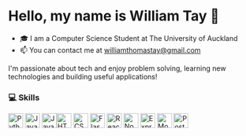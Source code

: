 # Hello, my name is William Tay 👋
- 🎓 I am a Computer Science Student at The University of Auckland
- 📫 You can contact me at williamthomastay@gmail.com

I'm passionate about tech and enjoy problem solving, learning new technologies and building useful applications!

### 💻 Skills

<img src="https://cdn.jsdelivr.net/gh/devicons/devicon/icons/python/python-original.svg" width="30" title="Python" /> <img src="https://cdn.jsdelivr.net/gh/devicons/devicon/icons/java/java-original.svg" width="30" title="Java" /> <img src="https://cdn.jsdelivr.net/gh/devicons/devicon/icons/javascript/javascript-original.svg" width="30" title="JavaScript" /><img src="https://cdn.jsdelivr.net/gh/devicons/devicon/icons/html5/html5-original.svg" width="30" title="HTML" /> <img src="https://cdn.jsdelivr.net/gh/devicons/devicon/icons/css3/css3-original.svg" width="30" title="CSS" /> <img src="https://cdn.jsdelivr.net/gh/devicons/devicon/icons/flask/flask-original.svg" width="30" title="Flask" /> <img src="https://cdn.jsdelivr.net/gh/devicons/devicon/icons/react/react-original.svg" width="30" title="React" /> <img src="https://cdn.jsdelivr.net/gh/devicons/devicon/icons/nodejs/nodejs-original.svg" width="30" title="Node.js" /> <img src="https://cdn.jsdelivr.net/gh/devicons/devicon/icons/express/express-original.svg" width="30" title="Express.js" /> <img src="https://cdn.jsdelivr.net/gh/devicons/devicon/icons/mongodb/mongodb-original.svg" width="30" title="MongoDB" /> <img src="https://cdn.jsdelivr.net/gh/devicons/devicon/icons/postgresql/postgresql-original.svg" width="30" title="PostgreSQL" />


<!--
**WilliamTayNZ/WilliamTayNZ** is a ✨ _special_ ✨ repository because its `README.md` (this file) appears on your GitHub profile.

Here are some ideas to get you started:

- 🔭 I’m currently working on ...
- 🌱 I’m currently learning ...
- 👯 I’m looking to collaborate on ...
- 🤔 I’m looking for help with ...
- 💬 Ask me about ...
- 📫 How to reach me: ...
- 😄 Pronouns: ...
- ⚡ Fun fact: ...

-->
